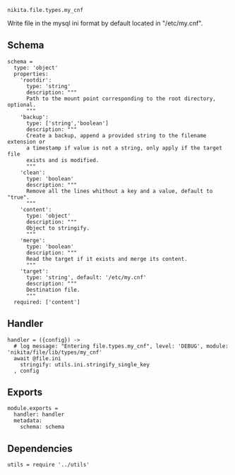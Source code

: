 
`nikita.file.types.my_cnf`

Write file in the mysql ini format by default located in "/etc/my.cnf".

## Schema

    schema =
      type: 'object'
      properties:
        'rootdir':
          type: 'string'
          description: """
          Path to the mount point corresponding to the root directory, optional.
          """
        'backup':
          type: ['string','boolean']
          description: """
          Create a backup, append a provided string to the filename extension or
          a timestamp if value is not a string, only apply if the target file
          exists and is modified.
          """
        'clean':
          type: 'boolean'
          description: """
          Remove all the lines whithout a key and a value, default to "true".
          """
        'content':
          type: 'object'
          description: """
          Object to stringify.
          """
        'merge':
          type: 'boolean'
          description: """
          Read the target if it exists and merge its content.
          """
        'target':
          type: 'string', default: '/etc/my.cnf'
          description: """
          Destination file.
          """
      required: ['content']

## Handler

    handler = ({config}) ->
      # log message: "Entering file.types.my_cnf", level: 'DEBUG', module: 'nikita/file/lib/types/my_cnf'
      await @file.ini
        stringify: utils.ini.stringify_single_key
      , config

## Exports

    module.exports =
      handler: handler
      metadata:
        schema: schema

## Dependencies

    utils = require '../utils'
